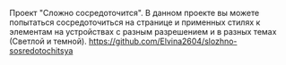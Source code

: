 Проект "Сложно сосредоточится". В данном проекте вы можете попытаться сосредоточиться на странице и применных стилях к элементам на устройствах с разным разрешением и в разных темах (Светлой и темной).
https://github.com/Elvina2604/slozhno-sosredotochitsya